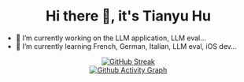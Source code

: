 <div align="center">
  
# Hi there 👋, it's Tianyu Hu

</div>

- 🔭 I’m currently working on the LLM application, LLM eval… 
- 🌱 I’m currently learning French, German, Italian, LLM eval, iOS dev…

<div align="center">
  <a href="https://git.io/streak-stats">
    <img src="https://github-readme-streak-stats-two-gules.vercel.app/?user=tyrionhuu" alt="GitHub Streak"/>
  </a>
</div>

<div align="center">
  <a href="https://git.io/activity-graph">
    <img src="https://activity-graph-pearl.vercel.app/?user=tyrionhuu" alt="Github Activity Graph"/>
  </a>
</div>
